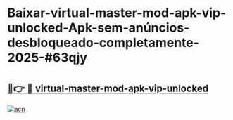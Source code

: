 # Baixar-virtual-master-mod-apk-vip-unlocked-Apk-sem-anúncios-desbloqueado-completamente-2025-#63qjy

# <h2><a href="https://ainizakaria.my?title=virtual-master-mod-apk-vip-unlocked&ref=24M">🔗👉 🔴 virtual-master-mod-apk-vip-unlocked</a></h2>

[![acn](https://github.com/user-attachments/assets/0f9c940e-d8b0-45ae-aac7-cd30a18b3e1c)](https://ainizakaria.my?title=virtual-master-mod-apk-vip-unlocked&ref=24M)

